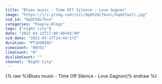 ```yaml
---
title: "Blues music - Time Off Silence - Love Gagnon"
image: "https:\/\/i.ytimg.com\/vi\/6pQY2Qi7bvo\/hqdefault.jpg"
vid_id: "6pQY2Qi7bvo"
categories: "People-Blogs"
tags: ["night city"]
date: "2022-03-22T17:00:48+03:00"
vid_date: "2022-03-17T14:44:17Z"
duration: "PT1H1M28S"
viewcount: "88551"
likeCount: "0"
dislikeCount: ""
channel: "Night City"
---
```

{% raw %}Blues music - Time Off Silence - Love Gagnon{% endraw %}

